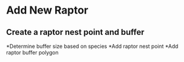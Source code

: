 # Add New Raptor
## Create a raptor nest point and buffer

*Determine buffer size based on species
*Add raptor nest point
*Add raptor buffer polygon